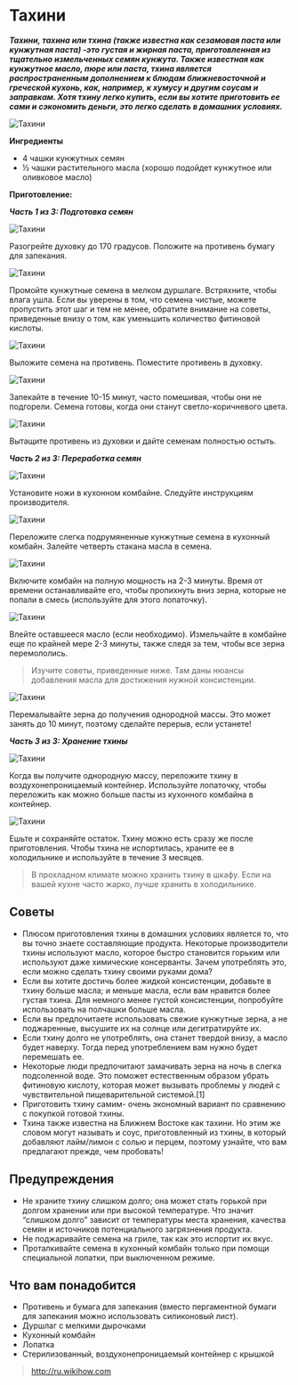 # Тахини

_**Тахини, тахина или тхина (также известна как сезамовая паста или кунжутная паста) -это густая и жирная паста, приготовленная из тщательно измельченных семян кунжута. Также известная как кунжутное масло, пюре или паста, тхина является распространенным дополнением к блюдам ближневосточной и греческой кухонь, как, например, к хумусу и другим соусам и заправкам. Хотя тхину легко купить, если вы хотите приготовить ее сами и сэкономить деньги, это легко сделать в домашних условиях.**_

![Тахини](/images/Kulinar/Sous/tahini_012.jpg 'Тахини')

**Ингредиенты**

- 4 чашки кунжутных семян
- ½ чашки растительного масла (хорошо подойдет кунжутное или оливковое масло)

**Приготовление:**

_**Часть 1 из 3: Подготовка семян**_

![Тахини](/images/Kulinar/Sous/tahini_001.jpg 'Тахини')
 
Разогрейте духовку до 170 градусов. Положите на противень бумагу для запекания.

![Тахини](/images/Kulinar/Sous/tahini_002.jpg 'Тахини')

Промойте кунжутные семена в мелком дуршлаге. Встряхните, чтобы влага ушла.
	Если вы уверены в том, что семена чистые, можете пропустить этот шаг и тем не менее, обратите внимание на советы, приведенные внизу о том, как уменьшить количество фитиновой кислоты.

![Тахини](/images/Kulinar/Sous/tahini_003.jpg 'Тахини')

Выложите семена на противень. Поместите противень в духовку.

![Тахини](/images/Kulinar/Sous/tahini_004.jpg 'Тахини')

Запекайте в течение 10-15 минут, часто помешивая, чтобы они не подгорели. Семена готовы, когда они станут светло-коричневого цвета.

![Тахини](/images/Kulinar/Sous/tahini_005.jpg 'Тахини')

Вытащите противень из духовки и дайте семенам полностью остыть.

_**Часть 2 из 3: Переработка семян**_

![Тахини](/images/Kulinar/Sous/tahini_006.jpg 'Тахини')

Установите ножи в кухонном комбайне. Следуйте инструкциям производителя.

![Тахини](/images/Kulinar/Sous/tahini_007.jpg 'Тахини')

Переложите слегка подрумяненные кунжутные семена в кухонный комбайн. Залейте четверть стакана масла в семена.

![Тахини](/images/Kulinar/Sous/tahini_008.jpg 'Тахини')

Включите комбайн на полную мощность на 2-3 минуты. Время от времени останавливайте его, чтобы пропихнуть вниз зерна, которые не попали в смесь (используйте для этого лопаточку).

![Тахини](/images/Kulinar/Sous/tahini_009.jpg 'Тахини')

Влейте оставшееся масло (если необходимо). Измельчайте в комбайне еще по крайней мере 2-3 минуты, также следя за тем, чтобы все зерна перемололись.

> Изучите советы, приведенные ниже. Там даны нюансы добавления масла для достижения нужной консистенции.

![Тахини](/images/Kulinar/Sous/tahini_010.jpg 'Тахини')

Перемалывайте зерна до получения однородной массы. Это может занять до 10 минут, поэтому сделайте перерыв, если устанете!

_**Часть 3 из 3: Хранение тхины**_

![Тахини](/images/Kulinar/Sous/tahini_011.jpg 'Тахини')

Когда вы получите однородную массу, переложите тхину в воздухонепроницаемый контейнер. Используйте лопаточку, чтобы переложить как можно больше пасты из кухонного комбайна в контейнер.

![Тахини](/images/Kulinar/Sous/tahini_012.jpg 'Тахини')

Ешьте и сохраняйте остаток. Тхину можно есть сразу же после приготовления. Чтобы тхина не испортилась, храните ее в холодильнике и используйте в течение 3 месяцев.

> В прохладном климате можно хранить тхину в шкафу. Если на вашей кухне часто жарко, лучше хранить в холодильнике.

## Советы

- Плюсом приготовления тхины в домашних условиях является то, что вы точно знаете составляющие продукта. Некоторые производители тхины используют масло, которое быстро становится горьким или используют даже химические консерванты. Зачем употреблять это, если можно сделать тхину своими руками дома?
- Если вы хотите достичь более жидкой консистенции, добавьте в тхину больше масла; и меньше масла, если вам нравится более густая тхина. Для немного менее густой консистенции, попробуйте использовать на полчашки больше масла.
- Если вы предпочитаете использовать свежие кунжутные зерна, а не поджаренные, высушите их на солнце или дегитратируйте их.
- Если тхину долго не употреблять, она станет твердой внизу, а масло будет наверху. Тогда перед употреблением вам нужно будет перемешать ее.
- Некоторые люди предпочитают замачивать зерна на ночь в слегка подсоленной воде. Это поможет естественным образом убрать фитиновую кислоту, которая может вызывать проблемы у людей с чувствительной пищеварительной системой.[1]
- Приготовить тхину самим- очень экономный вариант по сравнению с покупкой готовой тхины.
- Тхина также известна на Ближнем Востоке как тахини. Но этим же словом могут называть и соус, приготовленный из тхины, в который добавляют лайм/лимон с солью и перцем, поэтому узнайте, что вам предлагают прежде, чем пробовать!

## Предупреждения

- Не храните тхину слишком долго; она может стать горькой при долгом хранении или при высокой температуре. Что значит “слишком долго” зависит от температуры места хранения, качества семян и источников потенциального загрязнения продукта.
- Не поджаривайте семена на гриле, так как это испортит их вкус.
- Проталкивайте семена в кухонный комбайн только при помощи специальной лопатки, при выключенном режиме.

## Что вам понадобится

- Противень и бумага для запекания (вместо пергаментной бумаги для запекания можно использовать силиконовый лист).
- Дуршлаг с мелкими дырочками
- Кухонный комбайн
- Лопатка
- Стерилизованный, воздухонепроницаемый контейнер с крышкой

> http://ru.wikihow.com
